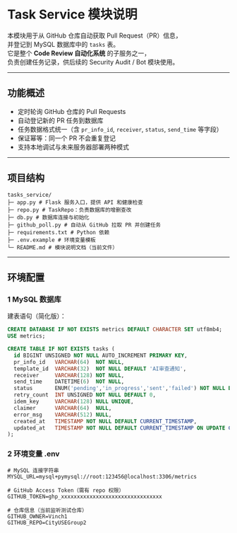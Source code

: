 # Task Service 模块说明

本模块用于从 GitHub 仓库自动获取 Pull Request（PR）信息，  
并登记到 MySQL 数据库中的 `tasks` 表。  
它是整个 **Code Review 自动化系统** 的子服务之一，  
负责创建任务记录，供后续的 Security Audit / Bot 模块使用。

---

## 功能概述

- 定时轮询 GitHub 仓库的 Pull Requests  
- 自动登记新的 PR 任务到数据库  
- 任务数据格式统一（含 `pr_info_id`, `receiver`, `status`, `send_time` 等字段）  
- 保证幂等：同一个 PR 不会重复登记  
- 支持本地调试与未来服务器部署两种模式  

---

## 项目结构
```
tasks_service/
├─ app.py # Flask 服务入口，提供 API 和健康检查
├─ repo.py # TaskRepo：负责数据库的增删查改
├─ db.py # 数据库连接与初始化
├─ github_poll.py # 自动从 GitHub 拉取 PR 并创建任务
├─ requirements.txt # Python 依赖
├─ .env.example # 环境变量模板
└─ README.md # 模块说明文档（当前文件）
```

---

## 环境配置

### 1️ MySQL 数据库
建表语句（简化版）：
```sql
CREATE DATABASE IF NOT EXISTS metrics DEFAULT CHARACTER SET utf8mb4;
USE metrics;

CREATE TABLE IF NOT EXISTS tasks (
  id BIGINT UNSIGNED NOT NULL AUTO_INCREMENT PRIMARY KEY,
  pr_info_id   VARCHAR(64)  NOT NULL,
  template_id  VARCHAR(32)  NOT NULL DEFAULT 'AI审查通知',
  receiver     VARCHAR(128) NOT NULL,
  send_time    DATETIME(6)  NOT NULL,
  status       ENUM('pending','in_progress','sent','failed') NOT NULL DEFAULT 'pending',
  retry_count  INT UNSIGNED NOT NULL DEFAULT 0,
  idem_key     VARCHAR(128) NULL UNIQUE,
  claimer      VARCHAR(64)  NULL,
  error_msg    VARCHAR(512) NULL,
  created_at   TIMESTAMP NOT NULL DEFAULT CURRENT_TIMESTAMP,
  updated_at   TIMESTAMP NOT NULL DEFAULT CURRENT_TIMESTAMP ON UPDATE CURRENT_TIMESTAMP
);
```

### 2 环境变量 .env
```
# MySQL 连接字符串
MYSQL_URL=mysql+pymysql://root:123456@localhost:3306/metrics

# GitHub Access Token（需有 repo 权限）
GITHUB_TOKEN=ghp_xxxxxxxxxxxxxxxxxxxxxxxxxxxxxxxx

# 仓库信息（当前监听测试仓库）
GITHUB_OWNER=Vinch1
GITHUB_REPO=CityUSEGroup2
```

